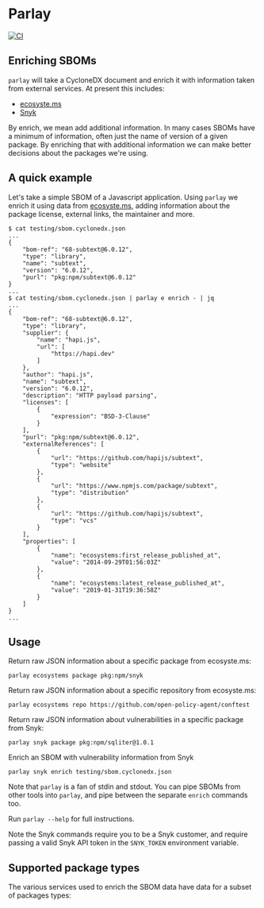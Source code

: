 # Parlay

[![CI](https://github.com/snyk/parlay/actions/workflows/ci.yml/badge.svg)](https://github.com/snyk/parlay/actions/workflows/ci.yml)

## Enriching SBOMs

`parlay` will take a CycloneDX document and enrich it with information taken from external services. At present this includes:

* [ecosyste.ms](https://ecosyste.ms)
* [Snyk](https://snyk.io)

By enrich, we mean add additional information. In many cases SBOMs have a minimum of information, often just the name of version of a given package. By enriching that with additional information we can make better decisions about the packages we're using.

## A quick example

Let's take a simple SBOM of a Javascript application. Using `parlay` we enrich it using data from [ecosyste.ms](https://ecosyste.ms), adding information about the package license, external links, the maintainer and more.

```
$ cat testing/sbom.cyclonedx.json
...
{
	"bom-ref": "68-subtext@6.0.12",
	"type": "library",
	"name": "subtext",
	"version": "6.0.12",
	"purl": "pkg:npm/subtext@6.0.12"
}
...
$ cat testing/sbom.cyclonedx.json | parlay e enrich - | jq
...
{
	"bom-ref": "68-subtext@6.0.12",
	"type": "library",
	"supplier": {
		"name": "hapi.js",
		"url": [
			"https://hapi.dev"
		]
	},
	"author": "hapi.js",
	"name": "subtext",
	"version": "6.0.12",
	"description": "HTTP payload parsing",
	"licenses": [
		{
			"expression": "BSD-3-Clause"
		}
	],
	"purl": "pkg:npm/subtext@6.0.12",
	"externalReferences": [
		{
			"url": "https://github.com/hapijs/subtext",
			"type": "website"
		},
		{
			"url": "https://www.npmjs.com/package/subtext",
			"type": "distribution"
		},
		{
			"url": "https://github.com/hapijs/subtext",
			"type": "vcs"
		}
	],
	"properties": [
		{
			"name": "ecosystems:first_release_published_at",
			"value": "2014-09-29T01:56:03Z"
		},
		{
			"name": "ecosystems:latest_release_published_at",
			"value": "2019-01-31T19:36:58Z"
		}
	]
}
...
```

## Usage

Return raw JSON information about a specific package from ecosyste.ms:

```
parlay ecosystems package pkg:npm/snyk
```

Return raw JSON information about a specific repository from ecosyste.ms:

```
parlay ecosystems repo https://github.com/open-policy-agent/conftest
```

Return raw JSON information about vulnerabilities in a specific package from Snyk:

```
parlay snyk package pkg:npm/sqliter@1.0.1
```

Enrich an SBOM with vulnerability information from Snyk

```
parlay snyk enrich testing/sbom.cyclonedx.json
```

Note that `parlay` is a fan of stdin and stdout. You can pipe SBOMs from other tools into `parlay`, and pipe between the separate `enrich` commands too. 

Run `parlay --help` for full instructions.

Note the Snyk commands require you to be a Snyk customer, and require passing a valid Snyk API token in the `SNYK_TOKEN` environment variable.

## Supported package types

The various services used to enrich the SBOM data have data for a subset of packages types:




